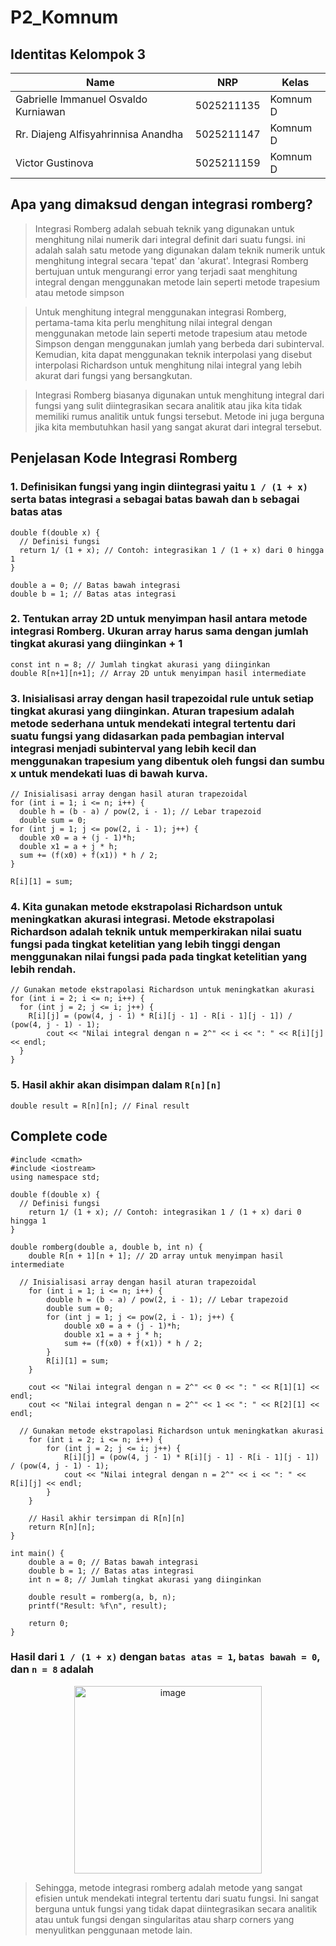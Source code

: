# P2_Komnum


## Identitas Kelompok 3
| Name                                  | NRP         | Kelas      |
| ---                                   | ---         | -----------|
| Gabrielle Immanuel Osvaldo Kurniawan  | 5025211135  | Komnum  D  |
| Rr. Diajeng Alfisyahrinnisa Anandha   | 5025211147  | Komnum  D  |
| Victor Gustinova                      | 5025211159  | Komnum  D  |

## Apa yang dimaksud dengan integrasi romberg?

> Integrasi Romberg adalah sebuah teknik yang digunakan untuk menghitung nilai numerik dari integral definit dari suatu fungsi. ini adalah salah satu metode yang digunakan dalam teknik numerik untuk menghitung integral secara 'tepat' dan 'akurat'. Integrasi Romberg bertujuan untuk mengurangi error yang terjadi saat menghitung integral dengan menggunakan metode lain seperti metode trapesium atau metode simpson <br />

> Untuk menghitung integral menggunakan integrasi Romberg, pertama-tama kita perlu menghitung nilai integral dengan menggunakan metode lain seperti metode trapesium atau metode Simpson dengan menggunakan jumlah yang berbeda dari subinterval. Kemudian, kita dapat menggunakan teknik interpolasi yang disebut interpolasi Richardson untuk menghitung nilai integral yang lebih akurat dari fungsi yang bersangkutan. <br />

> Integrasi Romberg biasanya digunakan untuk menghitung integral dari fungsi yang sulit diintegrasikan secara analitik atau jika kita tidak memiliki rumus analitik untuk fungsi tersebut. Metode ini juga berguna jika kita membutuhkan hasil yang sangat akurat dari integral tersebut. 

## Penjelasan Kode Integrasi Romberg

### 1. Definisikan fungsi yang ingin diintegrasi yaitu `1 / (1 + x)` serta batas integrasi `a` sebagai batas bawah dan `b` sebagai batas atas

``` Volt
double f(double x) {
  // Definisi fungsi
  return 1/ (1 + x); // Contoh: integrasikan 1 / (1 + x) dari 0 hingga 1
}

double a = 0; // Batas bawah integrasi
double b = 1; // Batas atas integrasi

```

### 2. Tentukan array 2D untuk menyimpan hasil antara metode integrasi Romberg. Ukuran array harus sama dengan jumlah tingkat akurasi yang diinginkan + 1

``` Volt
const int n = 8; // Jumlah tingkat akurasi yang diinginkan
double R[n+1][n+1]; // Array 2D untuk menyimpan hasil intermediate
```

### 3. Inisialisasi array dengan hasil trapezoidal rule untuk setiap tingkat akurasi yang diinginkan. Aturan trapesium adalah metode sederhana untuk mendekati integral tertentu dari suatu fungsi yang didasarkan pada pembagian interval integrasi menjadi subinterval yang lebih kecil dan menggunakan trapesium yang dibentuk oleh fungsi dan sumbu x untuk mendekati luas di bawah kurva.

``` Volt
// Inisialisasi array dengan hasil aturan trapezoidal
for (int i = 1; i <= n; i++) {
  double h = (b - a) / pow(2, i - 1); // Lebar trapezoid
  double sum = 0;
for (int j = 1; j <= pow(2, i - 1); j++) {
  double x0 = a + (j - 1)*h;
  double x1 = a + j * h;
  sum += (f(x0) + f(x1)) * h / 2;
}

R[i][1] = sum;
```

### 4. Kita gunakan metode ekstrapolasi Richardson untuk meningkatkan akurasi integrasi. Metode ekstrapolasi Richardson adalah teknik untuk memperkirakan nilai suatu fungsi pada tingkat ketelitian yang lebih tinggi dengan menggunakan nilai fungsi pada pada tingkat ketelitian yang lebih rendah. 

``` Volt
// Gunakan metode ekstrapolasi Richardson untuk meningkatkan akurasi
for (int i = 2; i <= n; i++) {
  for (int j = 2; j <= i; j++) {
    R[i][j] = (pow(4, j - 1) * R[i][j - 1] - R[i - 1][j - 1]) / (pow(4, j - 1) - 1);
		cout << "Nilai integral dengan n = 2^" << i << ": " << R[i][j] << endl;
  }
}
```

### 5. Hasil akhir akan disimpan dalam `R[n][n]`

``` Volt
double result = R[n][n]; // Final result
```

## Complete code

``` Volt
#include <cmath>
#include <iostream>
using namespace std;

double f(double x) {
  // Definisi fungsi
	return 1/ (1 + x); // Contoh: integrasikan 1 / (1 + x) dari 0 hingga 1
}

double romberg(double a, double b, int n) {
	double R[n + 1][n + 1]; // 2D array untuk menyimpan hasil intermediate

  // Inisialisasi array dengan hasil aturan trapezoidal
	for (int i = 1; i <= n; i++) {
    	double h = (b - a) / pow(2, i - 1); // Lebar trapezoid
    	double sum = 0;
    	for (int j = 1; j <= pow(2, i - 1); j++) {
    		double x0 = a + (j - 1)*h;
     		double x1 = a + j * h;
      		sum += (f(x0) + f(x1)) * h / 2;
    	}
    	R[i][1] = sum;
	}

	cout << "Nilai integral dengan n = 2^" << 0 << ": " << R[1][1] << endl;
    cout << "Nilai integral dengan n = 2^" << 1 << ": " << R[2][1] << endl;

  // Gunakan metode ekstrapolasi Richardson untuk meningkatkan akurasi
	for (int i = 2; i <= n; i++) {
    	for (int j = 2; j <= i; j++) {
      		R[i][j] = (pow(4, j - 1) * R[i][j - 1] - R[i - 1][j - 1]) / (pow(4, j - 1) - 1);
			cout << "Nilai integral dengan n = 2^" << i << ": " << R[i][j] << endl;
		}
	}

  	// Hasil akhir tersimpan di R[n][n]
	return R[n][n];
}

int main() {
	double a = 0; // Batas bawah integrasi
  	double b = 1; // Batas atas integrasi
  	int n = 8; // Jumlah tingkat akurasi yang diinginkan

  	double result = romberg(a, b, n);
  	printf("Result: %f\n", result);
  	
	return 0;
}

```

### Hasil dari `1 / (1 + x)` dengan `batas atas = 1`, `batas bawah = 0`, dan `n = 8` adalah
<p align="center">
<img width="300" alt="image" src="https://user-images.githubusercontent.com/91377782/208889350-f5d11e8e-899b-4c6f-a274-f7588cc85f7c.png">
</p>


> Sehingga, metode integrasi romberg adalah metode yang sangat efisien untuk mendekati integral tertentu dari suatu fungsi. Ini sangat berguna untuk fungsi yang tidak dapat diintegrasikan secara analitik atau untuk fungsi dengan singularitas atau sharp corners yang menyulitkan penggunaan metode lain.





